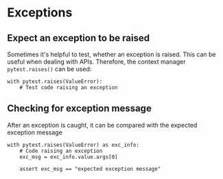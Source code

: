 # Exceptions #
## Expect an exception to be raised ##
Sometimes it's helpful to test, whether an exception is raised.
This can be useful when dealing with APIs. Therefore, the context
manager `pytest.raises()` can be used:

```python3
with pytest.raises(ValueError):
    # Test code raising an exception
```

## Checking for exception message ##
After an exception is caught, it can be compared with the expected
exception message

```python3
with pytest.raises(ValueError) as exc_info:
    # Code raising an exception
    exc_msg = exc_info.value.args[0]

    assert exc_msg == "expected exception message"
```